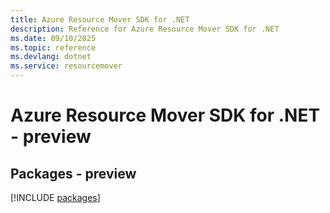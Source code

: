 ```yaml
---
title: Azure Resource Mover SDK for .NET
description: Reference for Azure Resource Mover SDK for .NET
ms.date: 09/10/2025
ms.topic: reference
ms.devlang: dotnet
ms.service: resourcemover
---
```

# Azure Resource Mover SDK for .NET - preview
## Packages - preview
[!INCLUDE [packages](resource-mover-index.md)]